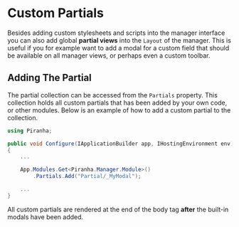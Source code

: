 # Custom Partials

Besides adding custom stylesheets and scripts into the manager interface you can also add global **partial views** into the `Layout` of the manager. This is useful if you for example want to add a modal for a custom field that should be available on all manager views, or perhaps even a custom toolbar.

## Adding The Partial

The partial collection can be accessed from the `Partials` property. This collection holds all custom partials that has been added by your own code, or other modules. Below is an example of how to add a custom partial to the collection.

~~~ csharp
using Piranha;

public void Configure(IApplicationBuilder app, IHostingEnvironment env)
{
    ...

    App.Modules.Get<Piranha.Manager.Module>()
        .Partials.Add("Partial/_MyModal");

    ...
}
~~~

All custom partials are rendered at the end of the body tag **after** the built-in modals have been added.